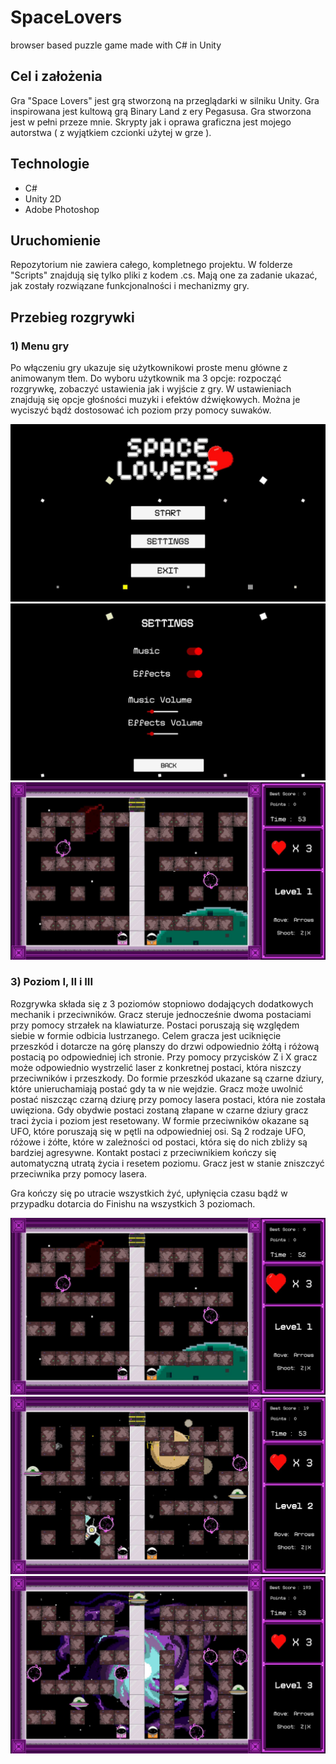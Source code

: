 # SpaceLovers
browser based puzzle game made with C# in Unity

## Cel i założenia
Gra "Space Lovers" jest grą stworzoną na przeglądarki w silniku Unity. Gra inspirowana jest kultową grą Binary Land z ery Pegasusa. Gra stworzona jest w pełni przeze mnie. Skrypty jak i oprawa graficzna jest mojego autorstwa ( z wyjątkiem czcionki użytej w grze ). 

## Technologie
* C#
* Unity 2D
* Adobe Photoshop 

## Uruchomienie
Repozytorium nie zawiera całego, kompletnego projektu. W folderze "Scripts" znajdują się tylko pliki z kodem .cs. 
Mają one za zadanie ukazać, jak zostały rozwiązane funkcjonalności i mechanizmy gry.


## Przebieg rozgrywki

### 1) Menu gry
Po włączeniu gry ukazuje się użytkownikowi proste menu główne z animowanym tłem. Do wyboru użytkownik ma 3 opcje: rozpocząć rozgrywkę, zobaczyć ustawienia jak i wyjście z gry.
W ustawieniach znajdują się opcje głośności muzyki i efektów dźwiękowych. Można je wyciszyć bądź dostosować ich poziom przy pomocy suwaków.

![screen1](/Screens/menu1.JPG)
![screen2](/Screens/menu2.JPG)
![screen3](/Screens/menu3.JPG)

### 3) Poziom I, II i III
Rozgrywka składa się z 3 poziomów stopniowo dodających dodatkowych mechanik i przeciwników. Gracz steruje jednocześnie dwoma postaciami przy pomocy strzałek na klawiaturze. Postaci poruszają się względem siebie w formie odbicia lustrzanego. Celem gracza jest uciknięcie przeszkód i dotarcze na górę planszy do drzwi odpowiednio żółtą i różową postacią po odpowiedniej ich stronie. Przy pomocy przycisków Z i X gracz może odpowiednio wystrzelić laser z konkretnej postaci, która niszczy przeciwników i przeszkody.
Do formie przeszkód ukazane są czarne dziury, które unieruchamiają postać gdy ta w nie wejdzie. Gracz może uwolnić postać niszcząc czarną dziurę przy pomocy lasera postaci, która nie została uwięziona. Gdy obydwie postaci zostaną złapane w czarne dziury gracz traci życia i poziom jest resetowany.
W formie przeciwników okazane są UFO, które poruszają się w pętli na odpowiedniej osi. Są 2 rodzaje UFO, różowe i żółte, które w zależności od postaci, która się do nich zbliży są bardziej agresywne. Kontakt postaci z przeciwnikiem kończy się automatyczną utratą życia i resetem poziomu. Gracz jest w stanie zniszczyć przeciwnika przy pomocy lasera.

Gra kończy się po utracie wszystkich żyć, upłynięcia czasu bądź w przypadku dotarcia do Finishu na wszystkich 3 poziomach.

![screen4](/Screens/poziom1.JPG)
![screen5](/Screens/poziom2.JPG)
![screen6](/Screens/poziom3.JPG)
